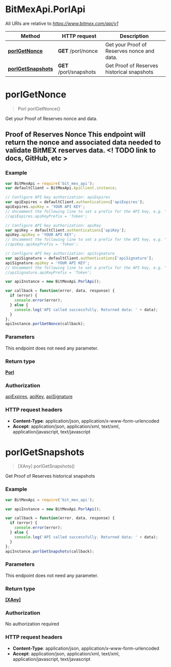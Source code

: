# BitMexApi.PorlApi

All URIs are relative to *https://www.bitmex.com/api/v1*

Method | HTTP request | Description
------------- | ------------- | -------------
[**porlGetNonce**](PorlApi.md#porlGetNonce) | **GET** /porl/nonce | Get your Proof of Reserves nonce and data.
[**porlGetSnapshots**](PorlApi.md#porlGetSnapshots) | **GET** /porl/snapshots | Get Proof of Reserves historical snapshots


<a name="porlGetNonce"></a>
# **porlGetNonce**
> Porl porlGetNonce()

Get your Proof of Reserves nonce and data.

## Proof of Reserves Nonce  This endpoint will return the nonce and associated data needed to validate BitMEX reserves data.  <! TODO link to docs, GitHub, etc > 

### Example
```javascript
var BitMexApi = require('bit_mex_api');
var defaultClient = BitMexApi.ApiClient.instance;

// Configure API key authorization: apiExpires
var apiExpires = defaultClient.authentications['apiExpires'];
apiExpires.apiKey = 'YOUR API KEY';
// Uncomment the following line to set a prefix for the API key, e.g. "Token" (defaults to null)
//apiExpires.apiKeyPrefix = 'Token';

// Configure API key authorization: apiKey
var apiKey = defaultClient.authentications['apiKey'];
apiKey.apiKey = 'YOUR API KEY';
// Uncomment the following line to set a prefix for the API key, e.g. "Token" (defaults to null)
//apiKey.apiKeyPrefix = 'Token';

// Configure API key authorization: apiSignature
var apiSignature = defaultClient.authentications['apiSignature'];
apiSignature.apiKey = 'YOUR API KEY';
// Uncomment the following line to set a prefix for the API key, e.g. "Token" (defaults to null)
//apiSignature.apiKeyPrefix = 'Token';

var apiInstance = new BitMexApi.PorlApi();

var callback = function(error, data, response) {
  if (error) {
    console.error(error);
  } else {
    console.log('API called successfully. Returned data: ' + data);
  }
};
apiInstance.porlGetNonce(callback);
```

### Parameters
This endpoint does not need any parameter.

### Return type

[**Porl**](Porl.md)

### Authorization

[apiExpires](../README.md#apiExpires), [apiKey](../README.md#apiKey), [apiSignature](../README.md#apiSignature)

### HTTP request headers

 - **Content-Type**: application/json, application/x-www-form-urlencoded
 - **Accept**: application/json, application/xml, text/xml, application/javascript, text/javascript

<a name="porlGetSnapshots"></a>
# **porlGetSnapshots**
> [XAny] porlGetSnapshots()

Get Proof of Reserves historical snapshots

### Example
```javascript
var BitMexApi = require('bit_mex_api');

var apiInstance = new BitMexApi.PorlApi();

var callback = function(error, data, response) {
  if (error) {
    console.error(error);
  } else {
    console.log('API called successfully. Returned data: ' + data);
  }
};
apiInstance.porlGetSnapshots(callback);
```

### Parameters
This endpoint does not need any parameter.

### Return type

[**[XAny]**](XAny.md)

### Authorization

No authorization required

### HTTP request headers

 - **Content-Type**: application/json, application/x-www-form-urlencoded
 - **Accept**: application/json, application/xml, text/xml, application/javascript, text/javascript

